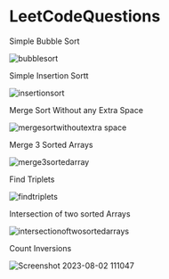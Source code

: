 # LeetCodeQuestions

<p>Simple Bubble Sort</p>

![bubblesort](https://github.com/Hitoli/LeetCodeQuestions/assets/97933783/a05c87d0-fd61-422b-b448-28e0823a44d1)

<p>Simple Insertion Sortt</p>

![insertionsort](https://github.com/Hitoli/LeetCodeQuestions/assets/97933783/b4e3a487-73c7-4bb1-9cf3-b093d42aed7b)

<p>Merge Sort Without any Extra Space</p>

![mergesortwithoutextra space](https://github.com/Hitoli/LeetCodeQuestions/assets/97933783/e42184fe-4dc8-4991-b636-45919a082017)

<p>Merge 3 Sorted Arrays</p>

![merge3sortedarray](https://github.com/Hitoli/LeetCodeQuestions/assets/97933783/3b28c84f-7291-423a-839c-21f661d47d91)

<p>Find Triplets</p>

![findtriplets](https://github.com/Hitoli/LeetCodeQuestions/assets/97933783/c19a9fa5-4829-4c66-9eb6-d7ccb5f85cbb)


<p>Intersection of two sorted Arrays</p>

![intersectionoftwosortedarrays](https://github.com/Hitoli/LeetCodeQuestions/assets/97933783/42fdd616-638c-4b9a-828f-cf300aa62fda)

<p>Count Inversions</p>

![Screenshot 2023-08-02 111047](https://github.com/Hitoli/LeetCodeQuestions/assets/97933783/96ea40c1-daa4-4eeb-92c8-34a0bee90973)
